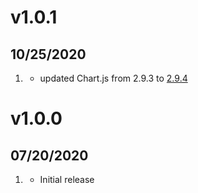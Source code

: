 # v1.0.1
##  10/25/2020

1. [](#improved)
    * updated Chart.js from 2.9.3 to [2.9.4](https://github.com/chartjs/Chart.js/releases/tag/v2.9.4)

# v1.0.0
##  07/20/2020

1. [](#new)
    * Initial release
